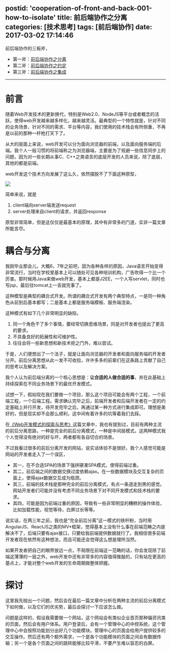 postid: 'cooperation-of-front-and-back-001-how-to-isolate'
title: 前后端协作之分离
categories: [技术思考]
tags: [前后端协作]
date: 2017-03-02 17:14:46
---

前后端协作的三板斧，

- 第一斧：[前后端协作之分离](/2017/03/02/cooperation-of-front-and-back-001-how-to-isolate/)
- 第二斧：[前后端协作之约定](/2017/03/02/cooperation-of-front-and-back-002-make-the-appoint/)
- 第三斧：[前后端协作之集成](/2017/03/02/cooperation-of-front-and-back-003-go-to-integrate/)

------

# 前言

随着Web开发技术的更新换代，特别是Web2.0、NodeJS等平台或者概念的活跃，使得web开发越来越多样化，越来越灵活。最典型的一个特性就是，针对不同的业务场景，针对不同的需求、平台等内容，我们使用的技术栈会有所侧重，不再是以前的那种一杆枪打天下了。

从大的层面上来说，web开发可以分为面向浏览器的前端，以及面向服务端的后端。我个人一般习惯的将前端称之为浏览器端，主要是为了规避一些信息同步上的问题，因为对一些长期从事C、C++之类语言的底层开发的人员来说，除了底层，其他的都是前端。

web开发这个技术方向发展了这么久，依然摆脱不了下面这种原型，

![](//images0.gejiawen.com/posts/cooperation-of-front-and-back/001.png)

简单来说，就是

1. client端向server端发送request
2. server处理来自client的请求，并返回response

原型非常简单，但是这仅仅是最基本的原理，其中有非常多的门道，实非一篇文章所能言尽。

# 耦合与分离

我刚毕业那会儿，大概6，7年之前吧，因为各种各样的原因，Java语言开始变得非常流行，当时在学校里基本上可以随处可见各种培训机构，广告吹得一个比一个厉害。那时候用Java来做web开发，基本上都是J2EE，一个人写servlet，同时也写jsp，最后往tomcat上一丢就完事了。

这种模型是典型的耦合式开发。所谓的耦合式开发有两个典型特点，一是同一种角色从前到后基本都写；二是基本上都是服务端模板、服务端渲染。

这种模式有如下几个非常明显的缺陷，

1. 同一个角色干了多个事情，要经常切换思维场景，同是对开发者也提出了更高的要求。
2. 不具备良好的拓展性和可维护性。
3. 往往会将一些新思想和新技术拒之门外，难以尝试。

于是，人们便想出了一个法子，就是让面向浏览器的开发者和面向服务端的开发者分开。前后分离思想从此一发不可收拾，许许多多的前辈们在这条路上贡献了自己的思考以及解决方案。

我个人认为前后端分离的一个核心思想是：**让合适的人做合适的事**，并在此基础上持续探索在不同业务场景下的最优开发模式。

试想一下，假如现在我们要做一个项目，那么这个项目可能会有两个工程，一个前端工程，一个后端工程。需求确认完毕之后，前端开发者和后端开发者在一定的约定基础上并行开发，待开发完毕之后，再通过某一种方式进行集成即可。理想是美好的，但是现实却不会那么顺利，这中间有着许多的坑等着我们去踩。

在[《Web开发模式的探索与思考》](http://blog.gejiawen.com/2016/11/10/discovery-and-thought-on-web-development/)这篇文章中，我也有提到过，目前有两种主流的前后分离思路，一种是完全的前后分离模式，一种是中间层模式。这两种模式我个人觉得没有绝对的好与坏，两者都有各自切合的场景。

不过我看过很多的前后分离开发的网站，说实话体验不是很好。我个人感觉可能是网站的开发者走入了一个误区，

- 其一，在不合适SPA的场景下强拼硬凑SPA模式，使得前端过重。
- 其二，前后端之间的数据交换过度依赖ajax。在一些数据模块及交互复杂的页面上，使得ajax数据交互成为瓶颈。
- 其三，前端的技术栈是那种完全的前后分离模式，有点一条道走到黑的感觉。网站开发者们可能并没有考虑不同业务场景下对不同开发模式和技术栈的要求。
- 其四，可能是因为前端过重的原因，导致有一些非常明显的糟糕的操作体验，比如加载性能，视觉等待，白屏过长等等。

说实话，在两三年之前，我也是“完全前后分离”这一模式的铁杆粉，当时用AngularJS、ReactJS之类的MV*框架，觉得基本上没有什么事在前端范畴之内是解决不了，后端只要有ajax接口，只要给我前端提供数据就行了。我相信很多前端开发者现在依然有这种想法，而且可能还会觉得这么想是理所当然。

如果开发者把自己的眼界放远一点，不局限在前端这一范畴的话，你会发现除了前端这薄薄的一层之外，web开发中还有非常多的内容值得推敲的，只有站在更高的基点上，才能对整个web开发的生命周期做整体把握。

# 探讨

这里我先抛出一个问题，然后会在最后一篇文章中分析在两种主流的前后分离模式下如何做，以及它们的优劣势，最后会探讨一下应该怎么做。

问题是这样的，假设我需要做一个网站，这个网站会有类似企业首页那种偏资讯类的页面，然后会有用户体系。用户登录后，会有一个管理中心的中控系统，这个管理中心中会按照功能划分出好几个功能模块。管理中心的页面会给用户提供较多的交互操作。然后还有两个额外需求，一个是各个功能模块的页面之间会有数据传输；另一个是各个页面之间的跳转能够比较平滑，不要产生难以容忍的白屏。












